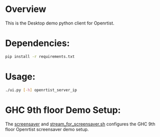 # Overview
This is the Desktop demo python client for Openrtist.


# Dependencies:
```bash
pip install -r requirements.txt
```

# Usage:
```bash
./ui.py [-h] openrtist_server_ip
```

# GHC 9th floor Demo Setup:
The [screensaver](screensaver) and [stream_for_screensaver.sh](stream_for_screensaver.sh) configures the GHC 9th floor Openrtist screensaver demo setup.
